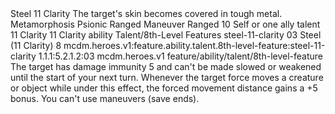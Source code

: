 <ability>
  <name>Steel</name>
  <cost>11 Clarity</cost>
  <flavor>The target&apos;s skin becomes covered in tough metal.</flavor>
  <keywords>
    <keyword>Metamorphosis</keyword>
    <keyword>Psionic</keyword>
    <keyword>Ranged</keyword>
  </keywords>
  <type>Maneuver</type>
  <distance>Ranged 10</distance>
  <target>Self or one ally</target>
  <metadata>
    <class>talent</class>
    <cost>11 Clarity</cost>
    <cost_amount>11</cost_amount>
    <cost_resource>Clarity</cost_resource>
    <feature_type>ability</feature_type>
    <file_dpath>Talent/8th-Level Features</file_dpath>
    <item_id>steel-11-clarity</item_id>
    <item_index>03</item_index>
    <item_name>Steel (11 Clarity)</item_name>
    <level>8</level>
    <scc>mcdm.heroes.v1:feature.ability.talent.8th-level-feature:steel-11-clarity</scc>
    <scdc>1.1.1:5.2.1.2:03</scdc>
    <source>mcdm.heroes.v1</source>
    <type>feature/ability/talent/8th-level-feature</type>
  </metadata>
  <effects>
    <effect type="mundane">The target has damage immunity 5 and can&apos;t be made slowed or weakened until the start of your next turn. Whenever the target force moves a creature or object while under this effect, the forced movement distance gains a +5 bonus.</effect>
    <effect type="mundane" name="Strained">You can&apos;t use maneuvers (save ends).</effect>
  </effects>
</ability>
